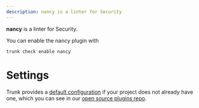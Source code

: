 ```yaml
---
description: nancy is a linter for Security
---
```


**nancy** is a linter for Security.

You can enable the nancy plugin with

```shell
trunk check enable nancy
```

# Settings


Trunk provides a [default configuration](https://github.com/trunk-io/plugins/tree/main/linters/nancy) if your project does not already have one,
which you can see in our [open source plugins repo](https://github.com/trunk-io/plugins/tree/main).
